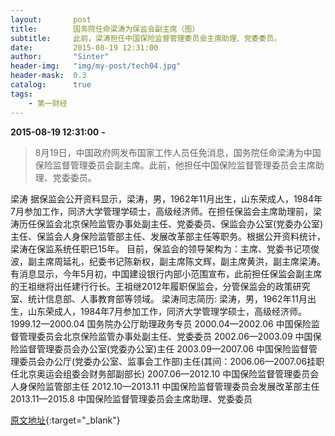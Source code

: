```yaml
---
layout:       post
title:        国务院任命梁涛为保监会副主席（图）
subtitle:     此前，梁涛担任中国保险监督管理委员会主席助理、党委委员。
date:         2015-08-19 12:31:00
author:       "Sinter"
header-img:   "img/my-post/tech04.jpg"
header-mask:  0.3
catalog:      true
tags:
    - 第一财经
---
```


**2015-08-19 12:31:00**  **-**

> 8月19日，中国政府网发布国家工作人员任免消息，国务院任命梁涛为中国保险监督管理委员会副主席。此前，他担任中国保险监督管理委员会主席助理、党委委员。

梁涛
据保监会公开资料显示，梁涛，男，1962年11月出生，山东荣成人，1984年7月参加工作，同济大学管理学硕士，高级经济师。在担任保监会主席助理前，梁涛历任保监会北京保险监管办事处副主任、党委委员、保监会办公室(党委办公室)主任、保监会人身保险监管部主任、发展改革部主任等职务。根据公开资料统计，梁涛在保监系统任职已15年。
目前，保监会的领导架构为：主席、党委书记项俊波，副主席周延礼，纪委书记陈新权，副主席陈文辉，副主席黄洪，副主席梁涛。有消息显示，今年5月初，中国建设银行内部小范围宣布，此前担任保监会副主席的王祖继将出任建行行长。王祖继2012年履职保监会，分管保监会的政策研究室、统计信息部、人事教育部等领域。
梁涛同志简历:
梁涛，男，1962年11月出生，山东荣成人，1984年7月参加工作，同济大学管理学硕士，高级经济师。
1999.12—2000.04 国务院办公厅助理政务专员
2000.04—2002.06 中国保险监督管理委员会北京保险监管办事处副主任、党委委员
2002.06—2003.09 中国保险监督管理委员会办公室(党委办公室)主任
2003.09—2007.06 中国保险监督管理委员会办公厅(党委办公室、监事会工作部)主任(其间：2006.06—2007.06挂职任北京奥运会组委会财务部副部长)
2007.06—2012.10 中国保险监督管理委员会人身保险监管部主任
2012.10—2013.11 中国保险监督管理委员会发展改革部主任
2013.11—2015.8 中国保险监督管理委员会主席助理、党委委员


[原文地址](http://www.yicai.com/news/4672996.html){:target="_blank"}


